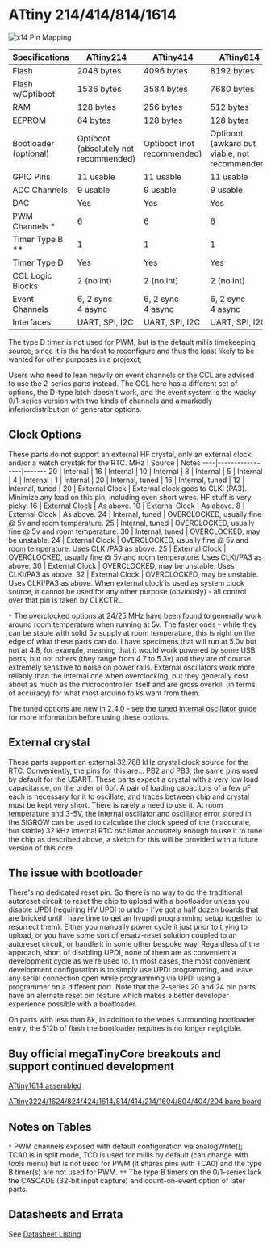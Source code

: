 # ATtiny 214/414/814/1614
![x14 Pin Mapping](ATtiny_x14.gif "Arduino Pin Mapping for ATtiny x14")

 Specifications |  ATtiny214 |  ATtiny414 |  ATtiny814 |  ATtiny1614
----------------|------------|------------|------------|--------------
Flash           | 2048 bytes | 4096 bytes | 8192 bytes | 16384 bytes
Flash w/Optiboot| 1536 bytes | 3584 bytes | 7680 bytes | 15872 bytes
RAM             |  128 bytes |  256 bytes |  512 bytes |  2048 bytes
EEPROM          |   64 bytes |  128 bytes |  128 bytes |   256 bytes
Bootloader (optional) | Optiboot (absolutely not recommended) | Optiboot (not recommended)| Optiboot (awkard but viable, not recommended) | Optiboot (awkard but viable, not recommended)
GPIO Pins       |  11 usable |  11 usable |  11 usable |   11 usable
ADC Channels    |   9 usable |   9 usable |   9 usable |    9 usable
DAC             |        Yes |        Yes |        Yes |         Yes
PWM Channels *  |          6 |          6 |          6 |           6
Timer Type B ** |          1 |          1 |          1 |           2
Timer Type D    |        Yes |        Yes |        Yes |         Yes
CCL Logic Blocks| 2 (no int) | 2 (no int) | 2 (no int) |  2 (no int)
Event Channels  | 6, 2 sync<br/> 4 async | 6, 2 sync<br/> 4 async | 6, 2 sync<br/> 4 async | 6, 2 sync<br/> 4 async |
Interfaces | UART, SPI, I2C | UART, SPI, I2C | UART, SPI, I2C | UART, SPI, I2C

The type D timer is not used for PWM, but is the default millis timekeeping source, since it is the hardest to reconfigure and thus the least likely to be wanted for other purposes in a projexct,

Users who need to lean heavily on event channels or the CCL are advised to use the 2-series parts instead. The CCL here has a different set of options, the D-type latch doesn't work,  and the event system is the wacky 0/1-series version with two kinds of channels and a markedly inferiordistribution of generator options.

## Clock Options
These parts do not support an external HF crystal, only an external clock, and/or a watch crystak for the RTC.
 MHz | Source          | Notes
 ----|-----------------|-------
  20 | Internal        |
  16 | Internal        |
  10 | Internal        |
   8 | Internal        |
   5 | Internal        |
   4 | Internal        |
   1 | Internal        |
  20 | Internal, tuned |
  16 | Internal, tuned |
  12 | Internal, tuned |
  20 | External Clock  | External clock goes to CLKI (PA3). Minimize any load on this pin, including even short wires. HF stuff is very picky.
  16 | External Clock  | As above.
  10 | External Clock  | As above.
   8 | External Clock  | As above.
  24 | Internal, tuned | OVERCLOCKED, usually fine @ 5v and room temperature.
  25 | Internal, tuned | OVERCLOCKED, usually fine @ 5v and room temperature.
  30 | Internal, tuned | OVERCLOCKED, may be unstable.
  24 | External Clock  | OVERCLOCKED, usually fine @ 5v and room temperature. Uses CLKI/PA3 as above.
  25 | External Clock  | OVERCLOCKED, usually fine @ 5v and room temperature. Uses CLKI/PA3 as above.
  30 | External Clock  | OVERCLOCKED, may be unstable. Uses CLKI/PA3 as above.
  32 | External Clock  | OVERCLOCKED, may be unstable. Uses CLKI/PA3 as above.
When external clock is used as system clock source, it cannot be used for any other purpose (obviously) - all control over that pin is taken by CLKCTRL.

`*` The overclocked options at 24/25 MHz have been found to generally work around room temperature when running at 5v. The faster ones - while they can be stable with solid 5v supply at room temperature, this is right on the edge of what these parts can do. I have specimens that will run at 5.0v but not at 4.8, for example, meaning that it would work powered by some USB ports, but not others (they range from 4.7 to 5.3v) and they are of course extremely sensitive to noise on power rails. External oscillators work more reliably than the internal one when overclocking, but they generally cost about as much as the microcontroller itself and are gross overkill (in terms of accuracy) for what most arduino folks want from them.

The tuned options are new in 2.4.0 - see the [tuned internal oscillator guide](Ref_Tuning.md) for more information before using these options.

## External crystal
These parts support an external 32.768 kHz crystal clock source for the RTC. Conveniently, the pins for this are... PB2 and PB3, the same pins used by default for the USART. These parts expect a crystal with a very low load capacitance, on the order of 6pf. A pair of loading capacitors of a few pF each is necessary for it to oscillate, and traces between chip and crystal must be kept very short. There is rarely a need to use it. At room temperature and 3-5V, the internal oscillator and oscillator error stored in the SIGROW can be used to calculate the clock speed of the (inaccurate, but stable) 32 kHz internal RTC oscillator accurately enough to use it to tune the chip as described above, a sketch for this will be provided with a future version of this core.

## The issue with bootloader
There's no dedicated reset pin. So there is no way to do the traditional autoreset circuit to reset the chip to upload with a bootloader unless you disable UPDI (requiring HV UPDI to undo - I've got a half dozen boards that are bricked until I have time to get an hvupdi programming setup together to resurrect them). Either you manually power cycle it just prior to trying to upload, or you have some sort of ersatz-reset solution coupled to an autoreset circuit, or handle it in some other bespoke way. Regardless of the approach, short of disabling UPDI, none of them are as convenient a development cycle as we're used to. In most cases, the most convenient development configuration is to simply use UPDI programming, and leave any serial connection open while programming via UPDI using a programmer on a different port. Note that the 2-series 20 and 24 pin parts have an alernate reset pin feature which makes a better developer experience possible with a bootloader.

On parts with less than 8k, in addition to the woes surrounding bootloader entry, the 512b of flash the bootloader requires is no longer negligible.

## Buy official megaTinyCore breakouts and support continued development
[ATtiny1614 assembled](https://www.tindie.com/products/17598/)

[ATtiny3224/1624/824/424/1614/814/414/214/1604/804/404/204 bare board](https://www.tindie.com/products/17748/)

## Notes on Tables
`*` PWM channels exposed with default configuration via analogWrite(); TCA0 is in split mode, TCD is used for millis by default (can change with tools menu) but is not used for PWM (it shares pins with TCA0) and the type B timer(s) are not used for PWM.
`**` The type B timers on the 0/1-series lack the CASCADE (32-bit input capture) and count-on-event option of later parts.

## Datasheets and Errata
See [Datasheet Listing](Datasheets.md)
